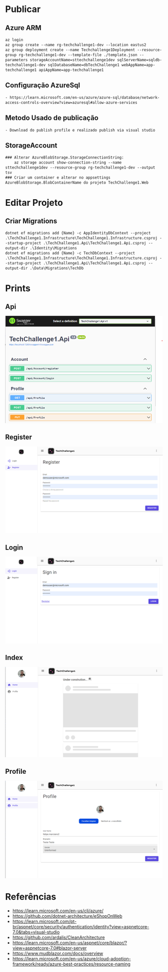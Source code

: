 
# Publicar

## Azure ARM
	az login
	az group create --name rg-techchallenge1-dev --location eastus2
	az group deployment create --name Techchallenge1Deployment --resource-group rg-techchallenge1-dev --template-file ./template.json --parameters storageAccountName=sttechchallenge1dev sqlServerName=sqldb-techchallenge1-dev sqlDatabaseName=dbTechChallenge1 webAppName=app-techchallenge1 apiAppName=app-techchallenge1

## Configuração AzureSql
	- https://learn.microsoft.com/en-us/azure/azure-sql/database/network-access-controls-overview?view=azuresql#allow-azure-services

## Metodo Usado de publicação
	- Download do publish profile e realizado publish via visual studio

## StorageAccount
	### Alterar AzureBlobStorage.StorageConnectionString:
		az storage account show-connection-string --name sttechchallenge1dev --resource-group rg-techchallenge1-dev --output tsv
	### Criar um container e alterar no appsettings AzureBlobStorage.BlobContainerName do projeto TechChallenge1.Web 

# Editar Projeto

## Criar Migrations
	dotnet ef migrations add {Name} -c AppIdentityDbContext --project .\TechChallenge1.Infrastructure\TechChallenge1.Infrastructure.csproj --startup-project .\TechChallenge1.Api\TechChallenge1.Api.csproj --output-dir .\Identity\Migrations
	dotnet ef migrations add {Name} -c TechDbContext --project .\TechChallenge1.Infrastructure\TechChallenge1.Infrastructure.csproj --startup-project .\TechChallenge1.Api\TechChallenge1.Api.csproj --output-dir .\Data\Migrations\TechDb

# Prints

## Api
![Api](https://raw.githubusercontent.com/felipemarciano/TechChallenge1/master/Screenshot_api.png)

## Register

![Register](https://raw.githubusercontent.com/felipemarciano/TechChallenge1/master/Screenshot_register.png)

## Login

![Login](https://raw.githubusercontent.com/felipemarciano/TechChallenge1/master/Screenshot_login.png)

## Index

![Index](https://raw.githubusercontent.com/felipemarciano/TechChallenge1/master/Screenshot_index.png)

## Profile

![Profile](https://raw.githubusercontent.com/felipemarciano/TechChallenge1/master/Screenshot_profile.png)

# Referências

- https://learn.microsoft.com/en-us/cli/azure/
- https://github.com/dotnet-architecture/eShopOnWeb
- https://learn.microsoft.com/pt-br/aspnet/core/security/authentication/identity?view=aspnetcore-7.0&tabs=visual-studio
- https://github.com/ardalis/CleanArchitecture
- https://learn.microsoft.com/en-us/aspnet/core/blazor/?view=aspnetcore-7.0#blazor-server
- https://www.mudblazor.com/docs/overview
- https://learn.microsoft.com/en-us/azure/cloud-adoption-framework/ready/azure-best-practices/resource-naming
